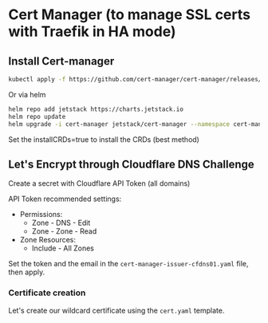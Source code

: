 # Cert Manager (to manage SSL certs with Traefik in HA mode)

## Install Cert-manager

```bash
kubectl apply -f https://github.com/cert-manager/cert-manager/releases/download/v1.13.3/cert-manager.yaml
```

Or via helm

```bash
helm repo add jetstack https://charts.jetstack.io
helm repo update
helm upgrade -i cert-manager jetstack/cert-manager --namespace cert-manager --create-namespace --version v1.13.3 --set installCRDs=true
```

Set the installCRDs=true to install the CRDs (best method)

## Let's Encrypt through Cloudflare DNS Challenge

Create a secret with Cloudflare API Token (all domains)

API Token recommended settings:

- Permissions:
  - Zone - DNS - Edit
  - Zone - Zone - Read
- Zone Resources:
  - Include - All Zones

Set the token and the email in the `cert-manager-issuer-cfdns01.yaml` file, then apply.

### Certificate creation

Let's create our wildcard certificate using the `cert.yaml` template.
